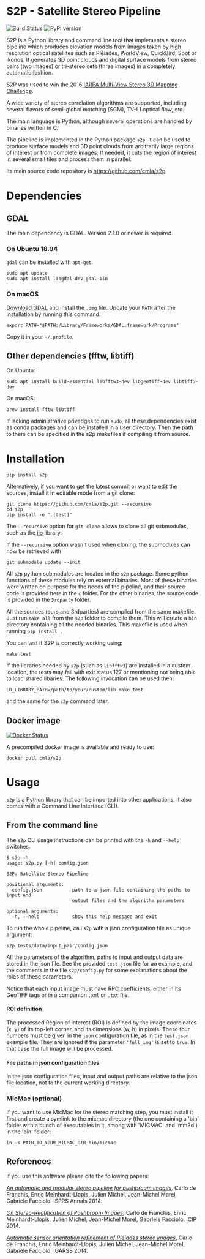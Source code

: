 # S2P - Satellite Stereo Pipeline

[![Build Status](https://travis-ci.com/cmla/s2p.svg?branch=master)](https://travis-ci.com/cmla/s2p)
[![PyPI version](https://img.shields.io/pypi/v/s2p)](https://pypi.org/project/s2p)

S2P is a Python library and command line tool that implements a stereo
pipeline which produces elevation models from images taken by high resolution
optical satellites such as Pléiades, WorldView, QuickBird, Spot or Ikonos. It
generates 3D point clouds and digital surface models from stereo pairs (two
images) or tri-stereo sets (three images) in a completely automatic fashion.

S2P was used to win the 2016 [IARPA Multi-View Stereo 3D Mapping Challenge](https://www.iarpa.gov/challenges/3dchallenge.html).

A wide variety of stereo correlation algorithms are supported, including several
flavors of semi-global matching (SGM), TV-L1 optical flow, etc.

The main language is Python, although several operations are handled by
binaries written in C.

The pipeline is implemented in the Python package `s2p`. It can be used
to produce surface models and 3D point clouds from arbitrarily large regions
of interest or from complete images. If needed, it cuts the region of interest
in several small tiles and process them in parallel.

Its main source code repository is https://github.com/cmla/s2p.


# Dependencies

## GDAL
The main dependency is GDAL. Version 2.1.0 or newer is required.

### On Ubuntu 18.04
`gdal` can be installed with `apt-get`.

    sudo apt update
    sudo apt install libgdal-dev gdal-bin

### On macOS
[Download GDAL](http://www.kyngchaos.com/files/software/frameworks/GDAL_Complete-2.4.dmg)
and install the `.dmg` file. Update your `PATH` after the installation by
running this command:

    export PATH="$PATH:/Library/Frameworks/GDAL.framework/Programs"

Copy it in your `~/.profile`.

## Other dependencies (fftw, libtiff)

On Ubuntu:

    sudo apt install build-essential libfftw3-dev libgeotiff-dev libtiff5-dev

On macOS:

    brew install fftw libtiff

If lacking administrative privedges to run `sudo`, all these dependencies exist as conda 
packages and can be installed in a user directory. Then the path to them can be specified
in the s2p makefiles if compiling it from source. 

# Installation

    pip install s2p

Alternatively, if you want to get the latest commit or want to edit the
sources, install it in editable mode from a git clone:

    git clone https://github.com/cmla/s2p.git --recursive
    cd s2p
    pip install -e ".[test]"

The `--recursive` option for `git clone` allows to clone all git submodules, such
as the [iio](https://github.com/mnhrdt/iio) library.

If the `--recursive` option wasn't used when cloning, the submodules can now be
retrieved with

    git submodule update --init

All `s2p` python submodules are located in the `s2p` package. Some python
functions of these modules rely on external binaries. Most of these binaries
were written on purpose for the needs of the pipeline, and their source code is
provided here in the `c` folder. For the other binaries, the source code is
provided in the `3rdparty` folder.

All the sources (ours and 3rdparties) are compiled from the same makefile. Just
run `make all` from the `s2p` folder to compile them. This will create a `bin`
directory containing all the needed binaries. This makefile is used when
running `pip install .`

You can test if S2P is correctly working using:

    make test

If the libraries needed by `s2p` (such as `libfftw3`) are installed in a custom location, 
the tests may fail with exit status 127 or mentioning not being able to load shared 
libaries. The following invocation can be used then:

    LD_LIBRARY_PATH=/path/to/your/custom/lib make test

and the same for the `s2p` command later.

## Docker image
[![Docker Status](http://dockeri.co/image/cmla/s2p)](https://hub.docker.com/r/cmla/s2p/)

A precompiled docker image is available and ready to use:

    docker pull cmla/s2p


# Usage

`s2p` is a Python library that can be imported into other applications. It also
comes with a Command Line Interface (CLI).

## From the command line

The `s2p` CLI usage instructions can be printed with the `-h` and `--help` switches.

    $ s2p -h
    usage: s2p.py [-h] config.json

    S2P: Satellite Stereo Pipeline

    positional arguments:
      config.json           path to a json file containing the paths to input and
                            output files and the algorithm parameters

    optional arguments:
      -h, --help            show this help message and exit

To run the whole pipeline, call `s2p` with a json configuration file as unique argument:

    s2p tests/data/input_pair/config.json

All the parameters of the algorithm, paths to input and output data are stored
in the json file. See the provided `test.json` file for an example, and the
comments in the file `s2p/config.py` for some explanations about the roles
of these parameters.

Notice that each input image must have RPC coefficients, either in its GeoTIFF
tags or in a companion `.xml` or `.txt` file.

#### ROI definition

The processed Region of interest (ROI) is defined by the image coordinates (x,
y) of its top-left corner, and its dimensions (w, h) in pixels. These four
numbers must be given in the `json` configuration file, as in the `test.json`
example file. They are ignored if the parameter `'full_img'` is set to `true`.
In that case the full image will be processed.

#### File paths in json configuration files

In the json configuration files, input and output paths are relative to the json
file location, not to the current working directory.


### MicMac (optional)

If you want to use MicMac for the stereo matching step, you must install it
first and create a symlink to the micmac directory (the one containing a 'bin'
folder with a bunch of executables in it, among with 'MICMAC' and 'mm3d') in
the 'bin' folder:

    ln -s PATH_TO_YOUR_MICMAC_DIR bin/micmac


## References

If you use this software please cite the following papers:

[*An automatic and modular stereo pipeline for pushbroom
images*](http://dx.doi.org/10.5194/isprsannals-II-3-49-2014), Carlo de
Franchis, Enric Meinhardt-Llopis, Julien Michel, Jean-Michel Morel, Gabriele
Facciolo. ISPRS Annals 2014.

[*On Stereo-Rectification of Pushbroom
Images*](http://dx.doi.org/10.1109/ICIP.2014.7026102), Carlo de Franchis, Enric
Meinhardt-Llopis, Julien Michel, Jean-Michel Morel, Gabriele Facciolo.  ICIP
2014.

[*Automatic sensor orientation refinement of Pléiades stereo
images*](http://dx.doi.org/10.1109/IGARSS.2014.6946762), Carlo de Franchis,
Enric Meinhardt-Llopis, Julien Michel, Jean-Michel Morel, Gabriele Facciolo.
IGARSS 2014.
